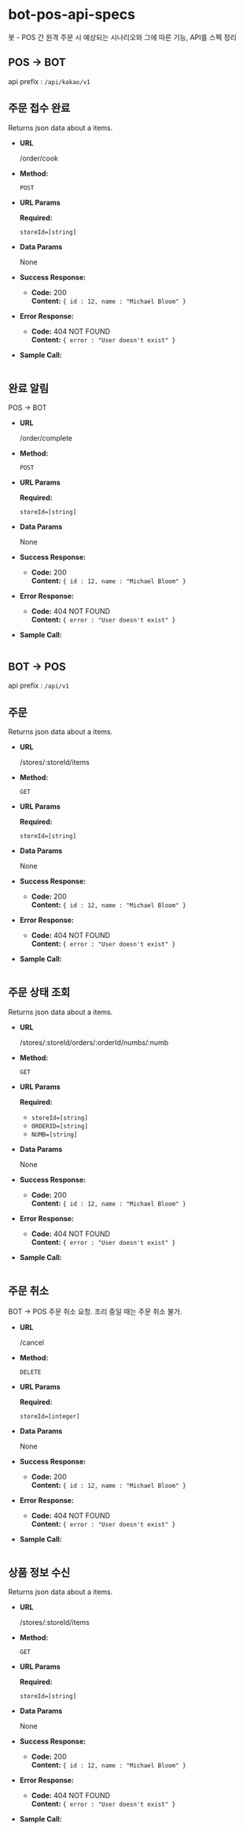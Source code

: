 # bot-pos-api-specs

봇 - POS 간 원격 주문 시 예상되는 시나리오와 그에 따른 기능, API를 스펙 정리

## POS -> BOT

api prefix : `/api/kakao/v1`

**주문 접수 완료**
---
  
  Returns json data about a items.

* **URL**

  /order/cook

* **Method:**

  `POST`
  
* **URL Params**

   **Required:**

   `storeId=[string]`

* **Data Params**

  None

* **Success Response:**

  * **Code:** 200 <br />
    **Content:** `{ id : 12, name : "Michael Bloom" }`

* **Error Response:**

  * **Code:** 404 NOT FOUND <br />
    **Content:** `{ error : "User doesn't exist" }`

* **Sample Call:**

  ```python
  ```



**완료 알림**
---
  POS -> BOT

* **URL**

  /order/complete

* **Method:**

  `POST`
  
* **URL Params**

   **Required:**

   `storeId=[string]`

* **Data Params**

  None

* **Success Response:**

  * **Code:** 200 <br />
    **Content:** `{ id : 12, name : "Michael Bloom" }`

* **Error Response:**

  * **Code:** 404 NOT FOUND <br />
    **Content:** `{ error : "User doesn't exist" }`

* **Sample Call:**

  ```python
  ```

## BOT -> POS

api prefix : `/api/v1`

**주문**
---
  Returns json data about a items.

* **URL**

  /stores/:storeId/items

* **Method:**

  `GET`
  
* **URL Params**

   **Required:**

   `storeId=[string]`

* **Data Params**

  None

* **Success Response:**

  * **Code:** 200 <br />
    **Content:** `{ id : 12, name : "Michael Bloom" }`

* **Error Response:**

  * **Code:** 404 NOT FOUND <br />
    **Content:** `{ error : "User doesn't exist" }`

* **Sample Call:**

  ```python
  ```

**주문 상태 조회**
---
  Returns json data about a items.

* **URL**

  /stores/:storeId/orders/:orderId/numbs/:numb

* **Method:**

  `GET`
  
* **URL Params**

   **Required:**

   * `storeId=[string]`
   * `ORDERID=[string]`
   * `NUMB=[string]`
   

* **Data Params**

  None

* **Success Response:**

  * **Code:** 200 <br />
    **Content:** `{ id : 12, name : "Michael Bloom" }`

* **Error Response:**

  * **Code:** 404 NOT FOUND <br />
    **Content:** `{ error : "User doesn't exist" }`

* **Sample Call:**

  ```python
  ```

**주문 취소**
---
  BOT -> POS
  주문 취소 요청. 조리 중일 때는 주문 취소 불가.

* **URL**

  /cancel

* **Method:**

  `DELETE`
  
* **URL Params**

   **Required:**

   `storeId=[integer]`

* **Data Params**

  None

* **Success Response:**

  * **Code:** 200 <br />
    **Content:** `{ id : 12, name : "Michael Bloom" }`

* **Error Response:**

  * **Code:** 404 NOT FOUND <br />
    **Content:** `{ error : "User doesn't exist" }`

* **Sample Call:**

  ```python
  ```

**상품 정보 수신**
----
  Returns json data about a items.

* **URL**

  /stores/:storeId/items

* **Method:**

  `GET`
  
* **URL Params**

   **Required:**

   `storeId=[string]`

* **Data Params**

  None

* **Success Response:**

  * **Code:** 200 <br />
    **Content:** `{ id : 12, name : "Michael Bloom" }`

* **Error Response:**

  * **Code:** 404 NOT FOUND <br />
    **Content:** `{ error : "User doesn't exist" }`

* **Sample Call:**

  ```python
  ```
